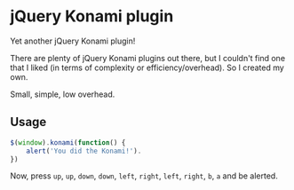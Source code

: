 
jQuery Konami plugin
====================

Yet another jQuery Konami plugin!

There are plenty of jQuery Konami plugins out there, but I couldn't find one that I liked (in terms of complexity or efficiency/overhead). So I created my own.

Small, simple, low overhead.

Usage
-----

```javascript
$(window).konami(function() {
	alert('You did the Konami!').
})
```

Now, press `up`, `up`, `down`, `down`, `left`, `right`, `left`, `right`, `b`, `a` and be alerted.

